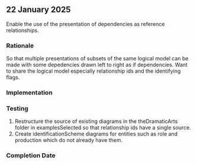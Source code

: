 
## 22 January 2025
Enable the use of the  presentation of dependencies as reference relationships.

### Rationale
So that multiple presentations of subsets of the same logical model can be made with some depedencies drawn left to right as if dependencies. Want to share the logical model especially relationship ids and
the identifying flags.

### Implementation

### Testing

1. Restructure the source of existing diagrams in the theDramaticArts folder in examplesSelected so that relationship ids have a single source.
2. Create identificationScheme diagrams for entities such as role and production which do not already have them.

### Completion Date 

